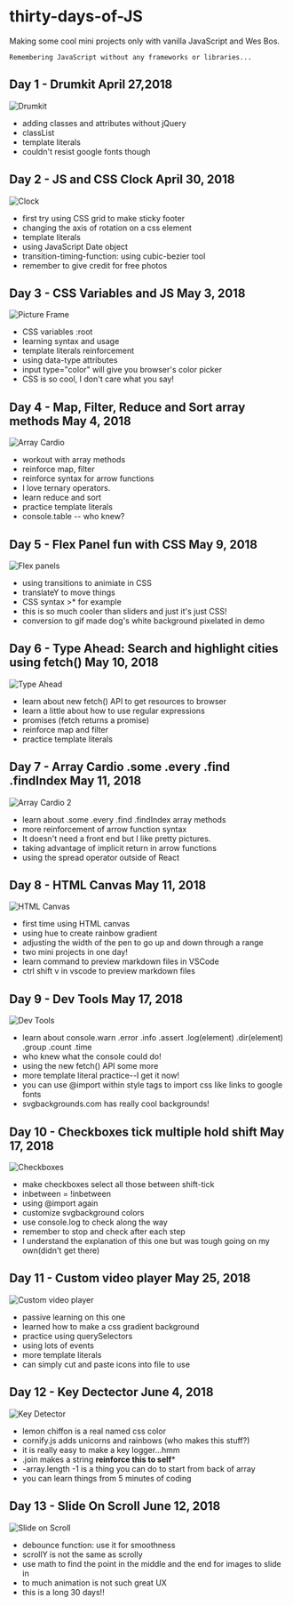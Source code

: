 # thirty-days-of-JS
Making some cool mini projects only with vanilla JavaScript and Wes Bos. 
```
Remembering JavaScript without any frameworks or libraries...
```
## Day 1 - Drumkit April 27,2018

![Drumkit](./drumkit/drumkit.jpg "Drumkit")

* adding classes and attributes without jQuery
* classList
* template literals
* couldn't resist google fonts though

## Day 2 - JS and CSS Clock April 30, 2018

![Clock](./cssClock/clock.jpg "Clock")

* first try using CSS grid to make sticky footer
* changing the axis of rotation on a css element
* template literals
* using JavaScript Date object
* transition-timing-function: using cubic-bezier tool
* remember to give credit for free photos

## Day 3 - CSS Variables and JS May 3, 2018

![Picture Frame](./cssVariables/variables.png "Picture frame")

* CSS variables :root
* learning syntax and usage
* template literals reinforcement
* using data-type attributes
* input type="color" will give you browser's color picker
* CSS is so cool, I don't care what you say!

## Day 4 - Map, Filter, Reduce and Sort array methods May 4, 2018

![Array Cardio](./arrayCardio/Picture2.png "Array Cardio")

* workout with array methods
* reinforce map, filter
* reinforce syntax for arrow functions
* I love ternary operators.
* learn reduce and sort
* practice template literals
* console.table -- who knew?

## Day 5 - Flex Panel fun with CSS May 9, 2018

![Flex panels](https://user-images.githubusercontent.com/31053210/39838802-392f6bfa-538f-11e8-94d2-c078790587b1.gif)
* using transitions to animiate in CSS
* translateY to move things
* CSS syntax >* for example
* this is so much cooler than sliders and just it's just CSS!
* conversion to gif made dog's white background pixelated in demo

## Day 6 - Type Ahead: Search and highlight cities using fetch() May 10, 2018

![Type Ahead](./ajaxTypeAhead/typeAhead.png "Type Ahead")

* learn about new fetch() API to get resources to browser
* learn a little about how to use regular expressions
* promises (fetch returns a promise)
* reinforce map and filter
* practice template literals

## Day 7 - Array Cardio .some .every .find .findIndex May 11, 2018

![Array Cardio 2](./arrayCardio2/screenshot.png "Array Cardio 2")

* learn about .some .every .find .findIndex array methods
* more reinforcement of arrow function syntax
* It doesn't need a front end but I like pretty pictures.
* taking advantage of implicit return in arrow functions
* using the spread operator outside of React

## Day 8 - HTML Canvas May 11, 2018

![HTML Canvas](./htmlCanvas/htmlCanvas.png "HTML Canvas")

* first time using HTML canvas
* using hue to create rainbow gradient
* adjusting the width of the pen to go up and down through a range
* two mini projects in one day!
* learn command to preview markdown files in VSCode
* ctrl shift v in vscode to preview markdown files

## Day 9 - Dev Tools May 17, 2018
![Dev Tools](./devTools/devtools.png "Dev Tools")

* learn about console.warn .error .info .assert .log(element) .dir(element) .group .count .time
* who knew what the console could do!
* using the new fetch() API some more
* more template literal practice--I get it now!
* you can use @import within style tags to import css like links to google fonts
* svgbackgrounds.com has really cool backgrounds!

## Day 10 - Checkboxes tick multiple hold shift May 17, 2018
![Checkboxes](./checkboxes/checkboxes.png "Checkboxes")

* make checkboxes select all those between shift-tick
* inbetween = !inbetween
* using @import again 
* customize svgbackground colors
* use console.log to check along the way
* remember to stop and check after each step
* I understand the explanation of this one but was tough going on my own(didn't get there)

## Day 11 - Custom video player May 25, 2018
![Custom video player](./customVideo/Picture1.png "Custom video")

* passive learning on this one
* learned how to make a css gradient background
* practice using querySelectors
* using lots of events
* more template literals
* can simply cut and paste icons into file to use

## Day 12 - Key Dectector June 4, 2018
![Key Detector](./keyDetector/keyDetector.png "Key Detector")

* lemon chiffon is a real named css color
* cornify.js adds unicorns and rainbows (who makes this stuff?)
* it is really easy to make a key logger...hmm
* .join makes a string **reinforce this to self***
* -array.length -1 is a thing you can do to start from back of array
* you can learn things from 5 minutes of coding 

## Day 13 - Slide On Scroll June 12, 2018
![Slide on Scroll](./slideOnScroll/slideOnScroll.png "Slide on Scroll")

* debounce function: use it for smoothness
* scrollY is not the same as scrolly 
* use math to find the point in the middle and the end for images to slide in
* to much animation is not such great UX
* this is a long 30 days!!
 